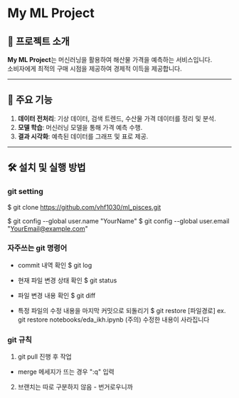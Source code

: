 # My ML Project

## 📖 프로젝트 소개
**My ML Project**는 머신러닝을 활용하여 해산물 가격을 예측하는 서비스입니다.  
소비자에게 최적의 구매 시점을 제공하여 경제적 이득을 제공합니다.

---

## 🚀 주요 기능
1. **데이터 전처리**: 기상 데이터, 검색 트렌드, 수산물 가격 데이터를 정리 및 분석.
2. **모델 학습**: 머신러닝 모델을 통해 가격 예측 수행.
3. **결과 시각화**: 예측된 데이터를 그래프 및 표로 제공.

---

## 🛠️ 설치 및 실행 방법


### git setting
$ git clone https://github.com/vhf1030/ml_pisces.git

$ git config --global user.name "YourName"
$ git config --global user.email "YourEmail@example.com"


### 자주쓰는 git 명령어
- commit 내역 확인
$ git log

- 현재 파일 변경 상태 확인
$ git status

- 파일 변경 내용 확인
$ git diff

- 특정 파일의 수정 내용을 마지막 커밋으로 되돌리기
$ git restore [파일경로]
ex. git restore notebooks/eda_ikh.ipynb
(주의) 수정한 내용이 사라집니다


### git 규칙
1. git pull 진행 후 작업
- merge 메세지가 뜨는 경우 ":q" 입력
2. 브랜치는 따로 구분하지 않음 - 번거로우니까
